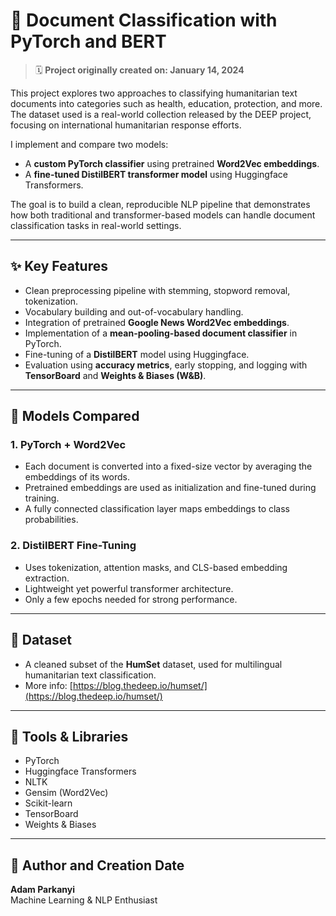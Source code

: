 # 📘 Document Classification with PyTorch and BERT

> 🗓️ **Project originally created on: January 14, 2024**

This project explores two approaches to classifying humanitarian text documents into categories such as health, education, protection, and more. The dataset used is a real-world collection released by the DEEP project, focusing on international humanitarian response efforts.

I implement and compare two models:
- A **custom PyTorch classifier** using pretrained **Word2Vec embeddings**.
- A **fine-tuned DistilBERT transformer model** using Huggingface Transformers.

The goal is to build a clean, reproducible NLP pipeline that demonstrates how both traditional and transformer-based models can handle document classification tasks in real-world settings.

---

## ✨ Key Features

- Clean preprocessing pipeline with stemming, stopword removal, tokenization.
- Vocabulary building and out-of-vocabulary handling.
- Integration of pretrained **Google News Word2Vec embeddings**.
- Implementation of a **mean-pooling-based document classifier** in PyTorch.
- Fine-tuning of a **DistilBERT** model using Huggingface.
- Evaluation using **accuracy metrics**, early stopping, and logging with **TensorBoard** and **Weights & Biases (W&B)**.

---

## 🧠 Models Compared

### 1. PyTorch + Word2Vec
- Each document is converted into a fixed-size vector by averaging the embeddings of its words.
- Pretrained embeddings are used as initialization and fine-tuned during training.
- A fully connected classification layer maps embeddings to class probabilities.

### 2. DistilBERT Fine-Tuning
- Uses tokenization, attention masks, and CLS-based embedding extraction.
- Lightweight yet powerful transformer architecture.
- Only a few epochs needed for strong performance.

---

## 📁 Dataset

- A cleaned subset of the **HumSet** dataset, used for multilingual humanitarian text classification.
- More info: [https://blog.thedeep.io/humset/](https://blog.thedeep.io/humset/)

---

## 📌 Tools & Libraries

- PyTorch
- Huggingface Transformers
- NLTK
- Gensim (Word2Vec)
- Scikit-learn
- TensorBoard
- Weights & Biases

---

## 👤 Author and Creation Date 

**Adam Parkanyi**  
Machine Learning & NLP Enthusiast  

